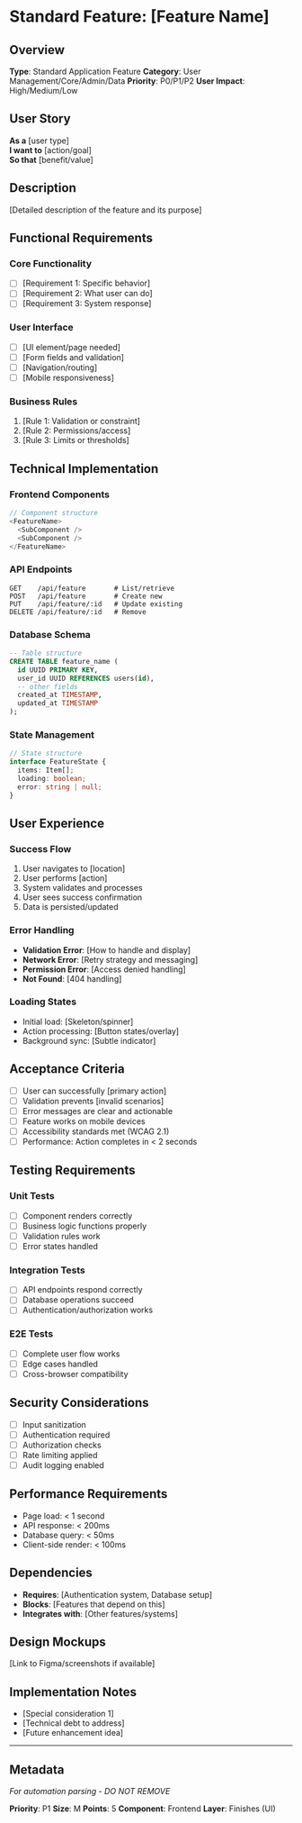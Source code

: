 # Standard Feature: [Feature Name]

## Overview
**Type**: Standard Application Feature
**Category**: User Management/Core/Admin/Data
**Priority**: P0/P1/P2
**User Impact**: High/Medium/Low

## User Story
**As a** [user type]  
**I want to** [action/goal]  
**So that** [benefit/value]

## Description
[Detailed description of the feature and its purpose]

## Functional Requirements

### Core Functionality
- [ ] [Requirement 1: Specific behavior]
- [ ] [Requirement 2: What user can do]
- [ ] [Requirement 3: System response]

### User Interface
- [ ] [UI element/page needed]
- [ ] [Form fields and validation]
- [ ] [Navigation/routing]
- [ ] [Mobile responsiveness]

### Business Rules
1. [Rule 1: Validation or constraint]
2. [Rule 2: Permissions/access]
3. [Rule 3: Limits or thresholds]

## Technical Implementation

### Frontend Components
```typescript
// Component structure
<FeatureName>
  <SubComponent />
  <SubComponent />
</FeatureName>
```

### API Endpoints
```
GET    /api/feature       # List/retrieve
POST   /api/feature       # Create new
PUT    /api/feature/:id   # Update existing
DELETE /api/feature/:id   # Remove
```

### Database Schema
```sql
-- Table structure
CREATE TABLE feature_name (
  id UUID PRIMARY KEY,
  user_id UUID REFERENCES users(id),
  -- other fields
  created_at TIMESTAMP,
  updated_at TIMESTAMP
);
```

### State Management
```typescript
// State structure
interface FeatureState {
  items: Item[];
  loading: boolean;
  error: string | null;
}
```

## User Experience

### Success Flow
1. User navigates to [location]
2. User performs [action]
3. System validates and processes
4. User sees success confirmation
5. Data is persisted/updated

### Error Handling
- **Validation Error**: [How to handle and display]
- **Network Error**: [Retry strategy and messaging]
- **Permission Error**: [Access denied handling]
- **Not Found**: [404 handling]

### Loading States
- Initial load: [Skeleton/spinner]
- Action processing: [Button states/overlay]
- Background sync: [Subtle indicator]

## Acceptance Criteria
- [ ] User can successfully [primary action]
- [ ] Validation prevents [invalid scenarios]
- [ ] Error messages are clear and actionable
- [ ] Feature works on mobile devices
- [ ] Accessibility standards met (WCAG 2.1)
- [ ] Performance: Action completes in < 2 seconds

## Testing Requirements

### Unit Tests
- [ ] Component renders correctly
- [ ] Business logic functions properly
- [ ] Validation rules work
- [ ] Error states handled

### Integration Tests
- [ ] API endpoints respond correctly
- [ ] Database operations succeed
- [ ] Authentication/authorization works

### E2E Tests
- [ ] Complete user flow works
- [ ] Edge cases handled
- [ ] Cross-browser compatibility

## Security Considerations
- [ ] Input sanitization
- [ ] Authentication required
- [ ] Authorization checks
- [ ] Rate limiting applied
- [ ] Audit logging enabled

## Performance Requirements
- Page load: < 1 second
- API response: < 200ms
- Database query: < 50ms
- Client-side render: < 100ms

## Dependencies
- **Requires**: [Authentication system, Database setup]
- **Blocks**: [Features that depend on this]
- **Integrates with**: [Other features/systems]

## Design Mockups
[Link to Figma/screenshots if available]

## Implementation Notes
- [Special consideration 1]
- [Technical debt to address]
- [Future enhancement idea]

---

## Metadata
*For automation parsing - DO NOT REMOVE*

**Priority**: P1
**Size**: M
**Points**: 5
**Component**: Frontend
**Layer**: Finishes (UI)